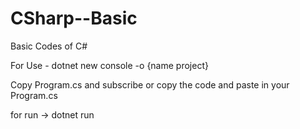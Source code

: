 # CSharp--Basic
Basic Codes of C# 

 For Use - dotnet new console -o {name project}
 
 Copy Program.cs and subscribe or copy the code and paste in your Program.cs 
 
 for run -> dotnet run 

